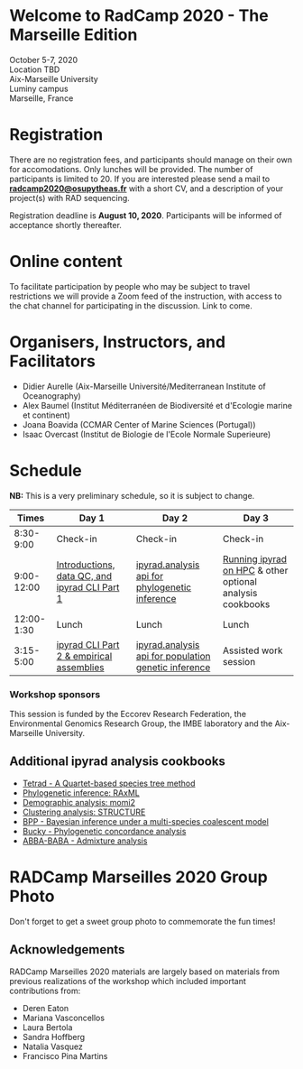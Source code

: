 
# Welcome to RadCamp 2020 - The Marseille Edition

October 5-7, 2020  
Location TBD  
Aix-Marseille University  
Luminy campus  
Marseille, France

# Registration
There are no registration fees, and participants should manage on their own
for accomodations. Only lunches will be provided. The number of participants
is limited to 20. If you are interested please send a mail to
**radcamp2020@osupytheas.fr** with a short CV, and a description of your project(s)
with RAD sequencing.

Registration deadline is **August 10, 2020**. Participants will be informed of
acceptance shortly thereafter.

# Online content
To facilitate participation by people who may be subject to travel
restrictions we will provide a Zoom feed of the instruction, with access
to the chat channel for participating in the discussion. Link to come.

# Organisers, Instructors, and Facilitators

  - Didier Aurelle (Aix-Marseille Université/Mediterranean Institute of Oceanography)
  - Alex Baumel (Institut Méditerranéen de Biodiversité et d'Ecologie marine et continent)
  - Joana Boavida (CCMAR Center of Marine Sciences (Portugal))
  - Isaac Overcast (Institut de Biologie de l'Ecole Normale Superieure)

# Schedule

__NB:__ This is a very preliminary schedule, so it is subject to change.

Times           | Day 1 | Day 2 | Day 3 |
-----           | ------ | ------ | ------ |
8:30-9:00       | Check-in | Check-in | Check-in |
9:00-12:00      | [Introductions, data QC, and ipyrad CLI Part 1](RADCamp-Day1-AM.md) | [ipyrad.analysis api for phylogenetic inference](RADCamp-Day2-AM.md) | [Running ipyrad on HPC](ipyrad_HPC_setup.md) & other optional analysis cookbooks |
12:00-1:30      | Lunch | Lunch | Lunch |
3:15-5:00       | [ipyrad CLI Part 2 & empirical assemblies](RADCamp-Day1-PM.md) | [ipyrad.analysis api for population genetic inference](RADCamp-Day2-PM.md) | Assisted work session |

### Workshop sponsors
This session is funded by the Eccorev Research Federation, the Environmental
Genomics Research Group, the IMBE laboratory and the Aix-Marseille University.

## Additional ipyrad analysis cookbooks
* [Tetrad - A Quartet-based species tree method](https://nbviewer.jupyter.org/github/dereneaton/ipyrad/blob/master/tests/cookbook-tetrad.ipynb)
* [Phylogenetic inference: RAxML](06_RAxML_API.md)
* [Demographic analysis: momi2](07_momi2_API.md)
* [Clustering analysis: STRUCTURE](05_STRUCTURE_API.md)
* [BPP - Bayesian inference under a multi-species coalescent model](https://nbviewer.jupyter.org/github/dereneaton/ipyrad/blob/master/tests/cookbook-bpp-species-delimitation.ipynb)
* [Bucky - Phylogenetic concordance analysis](https://nbviewer.jupyter.org/github/dereneaton/ipyrad/blob/master/tests/cookbook-bucky.ipynb)
* [ABBA-BABA - Admixture analysis](https://nbviewer.jupyter.org/github/dereneaton/ipyrad/blob/master/tests/cookbook-abba-baba.ipynb)

# RADCamp Marseilles 2020 Group Photo
Don't forget to get a sweet group photo to commemorate the fun times!

## Acknowledgements
RADCamp Marseilles 2020 materials are largely based on materials from previous
realizations of the workshop which included important contributions from:
* Deren Eaton
* Mariana Vasconcellos
* Laura Bertola
* Sandra Hoffberg
* Natalia Vasquez
* Francisco Pina Martins
